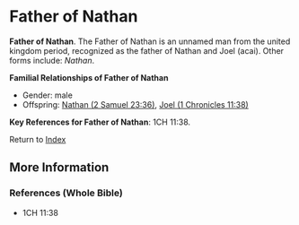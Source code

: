 # Father of Nathan
**Father of Nathan**. 
The Father of Nathan is an unnamed man from the united kingdom period, recognized as the father of Nathan and Joel (acai). 
Other forms include: 
*Nathan*. 




**Familial Relationships of Father of Nathan**


* Gender: male
* Offspring: [Nathan (2 Samuel 23:36)](Nathan.3.md), [Joel (1 Chronicles 11:38)](Joel.7.md)




**Key References for Father of Nathan**: 
1CH 11:38. 






Return to [Index](00-Index.md)

## More Information

### References (Whole Bible)

* 1CH 11:38



